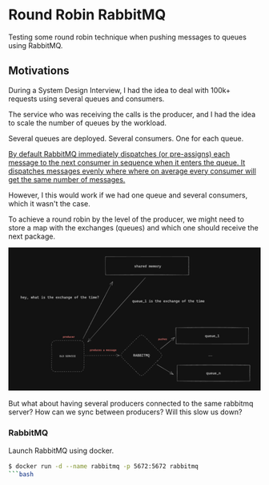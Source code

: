 # Round Robin RabbitMQ

Testing some round robin technique when pushing messages to queues using RabbitMQ.

## Motivations

During a System Design Interview, I had the idea to deal with 100k+ requests using several queues and consumers.

The service who was receiving the calls is the producer, and I had the idea to scale the number of queues by the workload.

Several queues are deployed. Several consumers. One for each queue.

[By default RabbitMQ immediately dispatches (or pre-assigns) each message to the next consumer in sequence when it enters the queue. It dispatches messages evenly where where on average every consumer will get the same number of messages.](https://danmartensen.svbtle.com/rabbitmq-message-broker-patterns)

However, I this would work if we had one queue and several consumers, which it wasn't the case.

To achieve a round robin by the level of the producer, we might need to store a map with the exchanges (queues) and which one should receive the next package.

![Drawing](./docs/excalidraw.png)


But what about having several producers connected to the same rabbitmq server? How can we sync between producers? Will this slow us down?

### RabbitMQ

Launch RabbitMQ using docker.

```bash
$ docker run -d --name rabbitmq -p 5672:5672 rabbitmq
```bash
